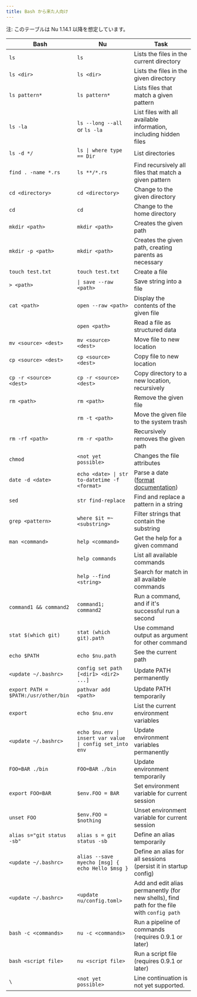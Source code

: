```yaml
---
title: Bash から来た人向け
---
```


注: このテーブルは Nu 1.14.1 以降を想定しています。

| Bash                                 | Nu                                                        | Task                                                                                                   |
| ------------------------------------ | --------------------------------------------------------- | ------------------------------------------------------------------------------------------------------ |
| `ls`                                 | `ls`                                                      | Lists the files in the current directory                                                               |
| `ls <dir>`                           | `ls <dir>`                                                | Lists the files in the given directory                                                                 |
| `ls pattern*`                        | `ls pattern*`                                             | Lists files that match a given pattern                                                                 |
| `ls -la`                             | `ls --long --all` or `ls -la`                             | List files with all available information, including hidden files                                      |
| `ls -d */`                           | `ls \| where type == Dir`                                 | List directories                                                                                       |
| `find . -name *.rs`                  | `ls **/*.rs`                                              | Find recursively all files that match a given pattern                                                  |
| `cd <directory>`                     | `cd <directory>`                                          | Change to the given directory                                                                          |
| `cd`                                 | `cd`                                                      | Change to the home directory                                                                           |
| `mkdir <path>`                       | `mkdir <path>`                                            | Creates the given path                                                                                 |
| `mkdir -p <path>`                    | `mkdir <path>`                                            | Creates the given path, creating parents as necessary                                                  |
| `touch test.txt`                     | `touch test.txt`                                          | Create a file                                                                                          |
| `> <path>`                           | `\| save --raw <path>`                                    | Save string into a file                                                                                |
| `cat <path>`                         | `open --raw <path>`                                       | Display the contents of the given file                                                                 |
|                                      | `open <path>`                                             | Read a file as structured data                                                                         |
| `mv <source> <dest>`                 | `mv <source> <dest>`                                      | Move file to new location                                                                              |
| `cp <source> <dest>`                 | `cp <source> <dest>`                                      | Copy file to new location                                                                              |
| `cp -r <source> <dest>`              | `cp -r <source> <dest>`                                   | Copy directory to a new location, recursively                                                          |
| `rm <path>`                          | `rm <path>`                                               | Remove the given file                                                                                  |
|                                      | `rm -t <path>`                                            | Move the given file to the system trash                                                                |
| `rm -rf <path>`                      | `rm -r <path>`                                            | Recursively removes the given path                                                                     |
| `chmod`                              | `<not yet possible>`                                      | Changes the file attributes                                                                            |
| `date -d <date>`                     | `echo <date> \| str to-datetime -f <format>`              | Parse a date ([format documentation](https://docs.rs/chrono/0.4.15/chrono/format/strftime/index.html)) |
| `sed`                                | `str find-replace`                                        | Find and replace a pattern in a string                                                                 |
| `grep <pattern>`                     | `where $it =~ <substring>`                                | Filter strings that contain the substring                                                              |
| `man <command>`                      | `help <command>`                                          | Get the help for a given command                                                                       |
|                                      | `help commands`                                           | List all available commands                                                                            |
|                                      | `help --find <string>`                                    | Search for match in all available commands                                                             |
| `command1 && command2`               | `command1; command2`                                      | Run a command, and if it's successful run a second                                                     |
| `stat $(which git)`                  | `stat (which git).path`                                   | Use command output as argument for other command                                                       |
| `echo $PATH`                         | `echo $nu.path`                                           | See the current path                                                                                   |
| `<update ~/.bashrc>`                 | `config set path [<dir1> <dir2> ...]`                     | Update PATH permanently                                                                                |
| `export PATH = $PATH:/usr/other/bin` | `pathvar add <path>`                                      | Update PATH temporarily                                                                                |
| `export`                             | `echo $nu.env`                                            | List the current environment variables                                                                 |
| `<update ~/.bashrc>`                 | `echo $nu.env \| insert var value \| config set_into env` | Update environment variables permanently                                                               |
| `FOO=BAR ./bin`                      | `FOO=BAR ./bin`                                           | Update environment temporarily                                                                         |
| `export FOO=BAR`                     | `$env.FOO = BAR`                                          | Set environment variable for current session                                                           |
| `unset FOO`                          | `$env.FOO = $nothing`                                     | Unset environment variable for current session                                                         |
| `alias s="git status -sb"`           | `alias s = git status -sb`                                | Define an alias temporarily                                                                            |
| `<update ~/.bashrc>`                 | `alias --save myecho [msg] { echo Hello $msg }`           | Define an alias for all sessions (persist it in startup config)                                        |
| `<update ~/.bashrc>`                 | `<update nu/config.toml>`                                 | Add and edit alias permanently (for new shells), find path for the file with `config path`             |
| `bash -c <commands>`                 | `nu -c <commands>`                                        | Run a pipeline of commands (requires 0.9.1 or later)                                                   |
| `bash <script file>`                 | `nu <script file>`                                        | Run a script file (requires 0.9.1 or later)                                                            |
| `\`                                  | `<not yet possible>`                                      | Line continuation is not yet supported.                                                                |

